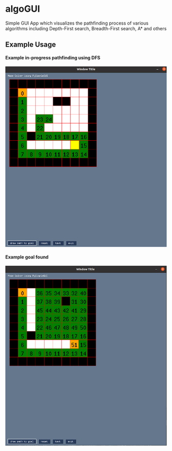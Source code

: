 # algoGUI
Simple GUI App which visualizes the pathfinding process of various algorithms including Depth-First search, Breadth-First search, A* and others


## Example Usage
#### Example in-progress pathfinding using DFS
![usage demo 1](screenshots/guiscreenshot1.png)
#### Example goal found
![usage demo 2](screenshots/guiscreenshot2.png)
